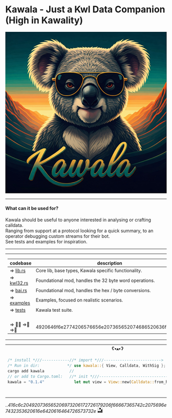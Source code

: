 <!--  
  @title  : README.md 
  @author : Maka 
  @notice : follow the white rabbit go full kawala 😉🧀🃏
<3 -->

# Kawala - Just a Kwl Data Companion (High in Kawality)

   <img src="misc/assets/kawala-800.png" width=800 >
            <!--  p.s good vibes for you -->
              
---

#### What can it be used for?
Kawala should be useful to anyone interested in analysing or crafting calldata. <br>
Ranging from support at a protocol looking for a quick summary, to an operator debugging custom streams for their bot. <br>
See tests and examples for inspiration.

---

<table class="fixed-align">
  <tbody>
    <tr>
  <td>  
      
| codebase                     | description                                           |
|------------------------------|-------------------------------------------------------|
| => [lib.rs](src/lib.rs)      | Core lib, base types, Kawala specific functionality.  | 
| => [kwl32.rs](src/kwl32.rs)  | Foundational mod, handles the 32 byte word operations.| 
| => [bai.rs](src/bai.rs)      | Foundational mod, handles the hex / byte conversions. |
| => [examples](examples/)     | Examples, focused on realistic scenarios.             |
| => [tests](tests/)           | Kawala test suite.                                    |
|      <img width=135/>        |                     <img width=430/>                  |
| =>     👨‍💻 =>🐇=>🐨         |  4920646f6e2774206576656e207365652074686520636f64652e | <!-- I don't even see the code. -->
  </td>

  <td valign="top", valign="right">

|   [version history](misc/kawalas_log.md)  | 
|-------------------------------------------|
|  => [v0.1.4](misc/kawalas_log.md#v014)    |
|  => [v0.1.3](misc/kawalas_log.md#v013)    |
|  => [v0.1.2](misc/kawalas_log.md#v012)    |
|  => [v0.1.1](misc/kawalas_log.md#v011)    |  
|            <img width=100/>               |

  </td>
    </tr>
  </tbody>
</table>

<table class="fixed-align">
  <tbody>
   <tr>
  <th>
    ʕ•ﻌ•ʔ
  </th>
    </tr>  
    <tr>
  <td valign="top", valign="center">
     
```rust
/* install *///------------//* import *///------------------------->
/* Run in dir:            */ use kawala::{ View, Calldata, WithSig }; 
cargo add kawala           // 
// or add to Cargo.toml:   //* init *///------------------------------------------------------->
kawala = "0.1.4"             let mut view = View::new(Calldata::from_hex("ff"), WithSig::False);
``` 
</td>
  </tr>
 
  <tr>
<td>
  <img width=800/>
</td>
  </tr>
</table>

_..416c6c204920736565206973206172726179206f66667365742c2075696e7432353620616e6420616464726573732e_ ![image](misc/assets/glider.png)
                    <!--  All I see is array offset, uint256 and address. -->
                                                                                                           <!-- say free <3 -->

